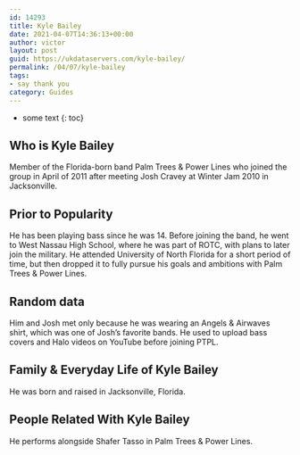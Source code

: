 ```yaml
---
id: 14293
title: Kyle Bailey
date: 2021-04-07T14:36:13+00:00
author: victor
layout: post
guid: https://ukdataservers.com/kyle-bailey/
permalink: /04/07/kyle-bailey
tags:
- say thank you
category: Guides
---
```


* some text
{: toc}


## Who is Kyle Bailey



Member of the Florida-born band Palm Trees & Power Lines who joined the group in April of 2011 after meeting Josh Cravey at Winter Jam 2010 in Jacksonville.

                
                
                
## Prior to Popularity



He has been playing bass since he was 14. Before joining the band, he went to West Nassau High School, where he was part of ROTC, with plans to later join the military. He attended University of North Florida for a short period of time, but then dropped it to fully pursue his goals and ambitions with Palm Trees & Power Lines.

                
                
                
## Random data



Him and Josh met only because he was wearing an Angels & Airwaves shirt, which was one of Josh&#8217;s favorite bands. He used to upload bass covers and Halo videos on YouTube before joining PTPL.

                
                
                
## Family & Everyday Life of Kyle Bailey



He was born and raised in Jacksonville, Florida.

                
                
                
## People Related With Kyle Bailey



He performs alongside Shafer Tasso in Palm Trees & Power Lines.

                
              
            
          
          
          